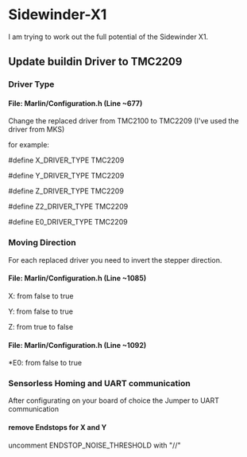 # Sidewinder-X1
I am trying to work out the full potential of the Sidewinder X1. 

## Update buildin Driver to TMC2209
### Driver Type
#### File: Marlin/Configuration.h (Line ~677) 
Change the replaced driver from TMC2100 to TMC2209 (I've used the driver from MKS)

for example:

#define X_DRIVER_TYPE  TMC2209

#define Y_DRIVER_TYPE  TMC2209

#define Z_DRIVER_TYPE  TMC2209

#define Z2_DRIVER_TYPE TMC2209

#define E0_DRIVER_TYPE TMC2209

### Moving Direction
For each replaced driver you need to invert the stepper direction.
#### File: Marlin/Configuration.h (Line ~1085)

X:  from false to true

Y:  from false to true

Z:  from true to false

 
#### File: Marlin/Configuration.h (Line ~1092)
*E0: from false to true


### Sensorless Homing and UART communication
After configurating on your board of choice the Jumper to UART communication 


#### remove Endstops for X and Y
uncomment ENDSTOP_NOISE_THRESHOLD with "//" 
